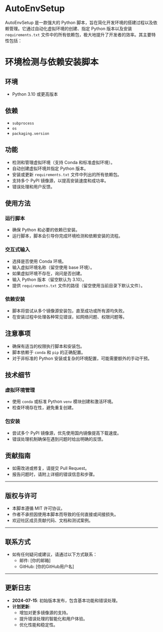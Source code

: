 # AutoEnvSetup
AutoEnvSetup 是一款强大的 Python 脚本，旨在简化开发环境的搭建过程以及依赖管理。它通过自动化虚拟环境的创建、指定 Python 版本以及安装 `requirements.txt` 文件中的所有依赖包，极大地提升了开发者的效率。其主要特性包括：
# 环境检测与依赖安装脚本

## 环境
- Python 3.10 或更高版本

## 依赖
- `subprocess`
- `os`
- `packaging.version`

## 功能
- 检测和管理虚拟环境（支持 Conda 和标准虚拟环境）。
- 自动创建虚拟环境并指定 Python 版本。
- 安装或更新 `requirements.txt` 文件中列出的所有依赖包。
- 支持多个 PyPI 镜像源，以提高安装速度和成功率。
- 错误处理和用户反馈。

## 使用方法

### 运行脚本
- 确保 Python 和必要的依赖已安装。
- 运行脚本，脚本会引导你完成环境检测和依赖安装的流程。

### 交互式输入
- 选择是否使用 Conda 环境。
- 输入虚拟环境名称（留空使用 base 环境）。
- 如果虚拟环境不存在，询问是否创建。
- 输入 Python 版本（留空默认为 3.10）。
- 提供 `requirements.txt` 文件的路径（留空使用当前目录下默认文件）。

### 依赖安装
- 脚本将尝试从多个镜像源安装包，直至成功或所有源均失败。
- 在安装过程中处理各种常见错误，如网络问题、权限问题等。

## 注意事项
- 确保有适当的权限执行脚本和安装包。
- 脚本依赖于 `conda` 和 `pip` 的正确配置。
- 对于非标准的 Python 安装或复杂的环境配置，可能需要额外的手动干预。

## 技术细节

### 虚拟环境管理
- 使用 `conda` 或标准 Python `venv` 模块创建和激活环境。
- 检查环境存在性，避免重复创建。

### 包安装
- 尝试多个 PyPI 镜像源，优先使用国内镜像提高下载速度。
- 错误处理机制确保在遇到问题时给出明确的反馈。

## 贡献指南
- 如需改进或修复，请提交 Pull Request。
- 报告问题时，请附上详细的错误信息和步骤。

---

## 版权与许可
- 本脚本遵循 MIT 许可协议。
- 作者不承担因使用本脚本而导致的任何直接或间接损失。
- 欢迎社区成员贡献代码、文档和测试案例。

---

## 联系方式
- 如有任何疑问或建议，请通过以下方式联系：
  - 邮件: [你的邮箱]
  - GitHub: [你的GitHub用户名]

---

## 更新日志
- **2024-07-15**: 初始版本发布，包含基本功能和错误处理。
- **计划更新**:
  - 增加对更多镜像源的支持。
  - 提升错误处理的智能化和用户体验。
  - 优化性能和稳定性。
